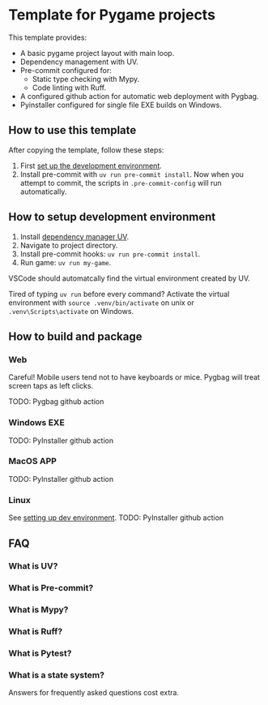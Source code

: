 # Template for Pygame projects

This template provides:

* A basic pygame project layout with main loop.
* Dependency management with UV.
* Pre-commit configured for:
  * Static type checking with Mypy.
  * Code linting with Ruff.
* A configured github action for automatic web deployment with Pygbag.
* Pyinstaller configured for single file EXE builds on Windows.



## How to use this template

After copying the template, follow these steps:

1. First [set up the development environment](#How-to-setup-development-environment).
2. Install pre-commit with `uv run pre-commit install`. Now when you attempt to commit, the scripts in `.pre-commit-config` will run automatically.


## How to setup development environment

1. Install [dependency manager UV](https://docs.astral.sh/uv/getting-started/installation/).
1. Navigate to project directory.
1. Install pre-commit hooks: `uv run pre-commit install`.
1. Run game: `uv run my-game`.

VSCode should automatcally find the virtual environment created by UV.

Tired of typing `uv run` before every command? Activate the virtual environment with `source .venv/bin/activate` on unix or `.venv\Scripts\activate` on Windows.


## How to build and package

### Web

Careful! Mobile users tend not to have keyboards or mice. Pygbag will treat screen taps as left clicks.

TODO: Pygbag github action

### Windows EXE

TODO: PyInstaller github action

### MacOS APP

TODO: PyInstaller github action

### Linux

See [setting up dev environment](#How-to-setup-development-environment).
TODO: PyInstaller github action


## FAQ

### What is UV?

### What is Pre-commit?

### What is Mypy?

### What is Ruff?

### What is Pytest?

### What is a state system?

Answers for frequently asked questions cost extra.
